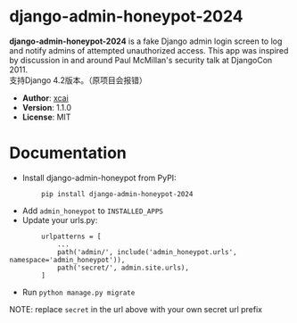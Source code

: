 django-admin-honeypot-2024
==========================

**django-admin-honeypot-2024** is a fake Django admin login screen to log and notify
admins of attempted unauthorized access. This app was inspired by discussion
in and around Paul McMillan's security talk at DjangoCon 2011.   
支持Django 4.2版本。（原项目会报错）

* **Author**: [xcai](https://github.com/xcai/django-admin-honeypot)
* **Version**: 1.1.0
* **License**: MIT

Documentation
=============

* Install django-admin-honeypot from PyPI:
```
        pip install django-admin-honeypot-2024
```
* Add ``admin_honeypot`` to ``INSTALLED_APPS``
* Update your urls.py:
```
        urlpatterns = [
            ...
            path('admin/', include('admin_honeypot.urls', namespace='admin_honeypot')),
            path('secret/', admin.site.urls),
        ]
```

* Run ``python manage.py migrate``

NOTE: replace ``secret`` in the url above with your own secret url prefix
